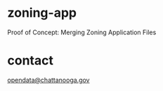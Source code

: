 # zoning-app
Proof of Concept: Merging Zoning Application Files

# contact
opendata@chattanooga.gov

